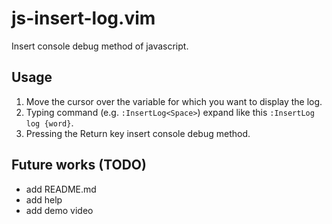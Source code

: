 # js-insert-log.vim
Insert console debug method of javascript.
## Usage
1. Move the cursor over the variable for which you want to display the log.
2. Typing command (e.g. `:InsertLog<Space>`) expand  like this `:InsertLog log {word}`.
3. Pressing the Return key insert console debug method.
## Future works (TODO)
- add README.md
- add help
- add demo video
